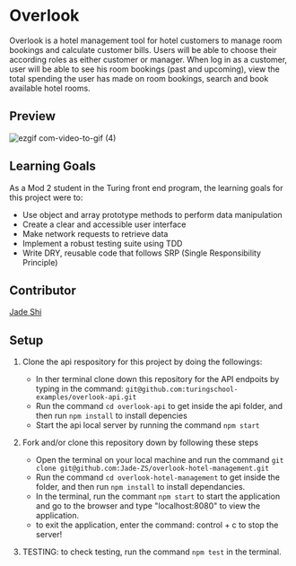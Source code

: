 # Overlook
Overlook is a hotel management tool for hotel customers to manage room bookings and calculate customer bills. Users will be able to choose their according roles as either customer or manager. When log in as a customer, user will be able to see his room bookings (past and upcoming), view the total spending the user has made on room bookings, search and book available hotel rooms. 

## Preview
![ezgif com-video-to-gif (4)](https://user-images.githubusercontent.com/123802263/245462784-bf238287-bd77-4f7b-b75f-5f07f374c77d.gif)

## Learning Goals
As a Mod 2 student in the Turing front end program, the learning goals for this project were to:
- Use object and array prototype methods to perform data manipulation
- Create a clear and accessible user interface
- Make network requests to retrieve data
- Implement a robust testing suite using TDD
- Write DRY, reusable code that follows SRP (Single Responsibility Principle)

## Contributor
<p><a href="https://github.com/Jade-ZS">Jade Shi</a>
  
## Setup
1. Clone the api respository for this project by doing the followings:
   - In ther terminal clone down this repository for the API endpoits by typing in the command: `git@github.com:turingschool-examples/overlook-api.git` 
   - Run the command `cd overlook-api` to get inside the api folder, and then run `npm install` to install depencies
   - Start the api local server by running the command `npm start` 
    
2. Fork and/or clone this repository down by following these steps
   - Open the terminal on your local machine and run the command `git clone git@github.com:Jade-ZS/overlook-hotel-management.git`
   - Run the command `cd overlook-hotel-management` to get inside the folder, and then run `npm install` to install dependancies.
   - In the terminal, run the commant `npm start` to start the application and go to the browser and type "localhost:8080" to view the application. 
    - to exit the application, enter the command: control + c to stop the server!
3. TESTING: to check testing, run the command `npm test` in the terminal.
